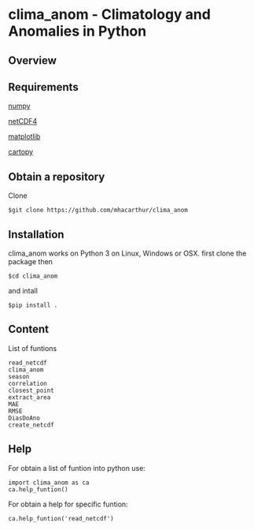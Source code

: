 
clima\_anom - Climatology and Anomalies in Python
=================================================

Overview
--------

Requirements
------------
[numpy](https://numpy.org/)

[netCDF4](https://pypi.org/project/netCDF4/)

[matplotlib](https://pypi.org/project/matplotlib/)

[cartopy](https://pypi.org/project/Cartopy/)

Obtain a repository
------------------

Clone 

    $git clone https://github.com/mhacarthur/clima_anom

Installation
------------

clima\_anom works on Python 3 on Linux, Windows or OSX.
first clone the package then

    $cd clima_anom

and intall

    $pip install .
    
Content
-------
List of funtions

	read_netcdf
	clima_anom
	season
	correlation
	closest_point
	extract_area
	MAE
	RMSE
	DiasDoAno
	create_netcdf

Help
----
For obtain a list of funtion into python use:

	import clima_anom as ca
	ca.help_funtion()

For obtain a help for specific funtion:

	ca.help_funtion('read_netcdf')

